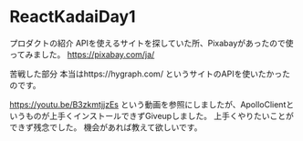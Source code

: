 # ReactKadaiDay1

プロダクトの紹介
APIを使えるサイトを探していた所、Pixabayがあったので使ってみました。
https://pixabay.com/ja/

苦戦した部分
本当はhttps://hygraph.com/
というサイトのAPIを使いたかったのです。

https://youtu.be/B3zkmtjjzEs
という動画を参照にしましたが、ApolloClientというものが上手くインストールできずGiveupしました。
上手くやりたいことができず残念でした。
機会があれば教えて欲しいです。


